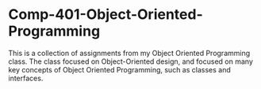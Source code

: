 # Comp-401-Object-Oriented-Programming
This is a collection of assignments from my Object Oriented Programming class. The class focused on Object-Oriented design, and focused on
many key concepts of Object Oriented Programming, such as classes and interfaces.
